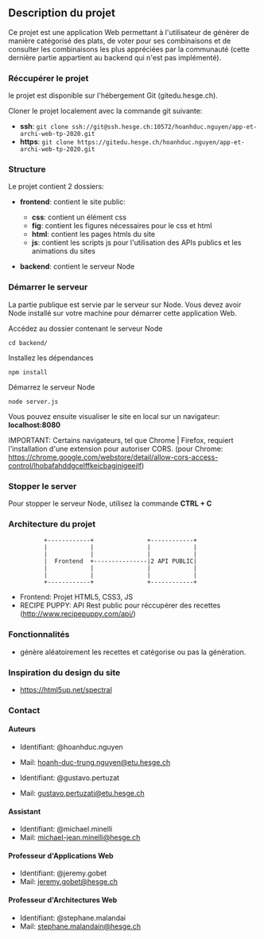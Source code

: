 ## Description du projet

Ce projet est une application Web permettant à l'utilisateur de générer de manière catégorisé des plats, de voter pour ses combinaisons et de consulter les combinaisons les plus appréciées par la communauté (cette dernière partie appartient au backend qui n'est pas implémenté).

### Réccupérer le projet

le projet est disponible sur l'hébergement Git (gitedu.hesge.ch).

Cloner le projet localement avec la commande git suivante:

- **ssh**: `git clone ssh://git@ssh.hesge.ch:10572/hoanhduc.nguyen/app-et-archi-web-tp-2020.git`
- **https**: `git clone https://gitedu.hesge.ch/hoanhduc.nguyen/app-et-archi-web-tp-2020.git`

### Structure

Le projet contient 2 dossiers:

- **frontend**: contient le site public:
    - **css**: contient un élément css
    - **fig**: contient les figures nécessaires pour le css et html
    - **html**: contient les pages htmls du site
    - **js**: contient les scripts js pour l'utilisation des APIs publics et les animations du sites

- **backend**: contient le serveur Node

### Démarrer le serveur

La partie publique est servie par le serveur sur Node. Vous devez avoir Node installé sur votre machine pour démarrer cette application Web.

Accédez au dossier contenant le serveur Node

`cd backend/`

Installez les dépendances

`npm install`

Démarrez le serveur Node

`node server.js`

Vous pouvez ensuite visualiser le site en local sur un navigateur: **localhost:8080**

IMPORTANT: Certains navigateurs, tel que Chrome | Firefox, requiert l'installation d'une extension pour autoriser CORS.
(pour Chrome: https://chrome.google.com/webstore/detail/allow-cors-access-control/lhobafahddgcelffkeicbaginigeejlf)

### Stopper le server

Pour stopper le serveur Node, utilisez la commande **CTRL + C**

### Architecture du projet

              +------------+               +------------+     
              |            |               |            |
              |            |               |            |
              |  Frontend  +---------------|2 API PUBLIC|
              |            |               |            |  
              |            |               |            |
              +------------+               +------------+

- Frontend: Projet HTML5, CSS3, JS
- RECIPE PUPPY: API Rest public pour réccupérer des recettes (http://www.recipepuppy.com/api/)

### Fonctionnalités
- génère aléatoirement les recettes et catégorise ou pas la génération.

### Inspiration du design du site
- https://html5up.net/spectral

### Contact

#### Auteurs

- Identifiant: @hoanhduc.nguyen
- Mail: hoanh-duc-trung.nguyen@etu.hesge.ch

- Identifiant: @gustavo.pertuzat
- Mail: gustavo.pertuzati@etu.hesge.ch

#### Assistant

- Identifiant: @michael.minelli
- Mail: michael-jean.minelli@hesge.ch

#### Professeur d'Applications Web

- Identifiant: @jeremy.gobet
- Mail: jeremy.gobet@hesge.ch

#### Professeur d'Architectures Web

- Identifiant: @stephane.malandai
- Mail: stephane.malandain@hesge.ch

